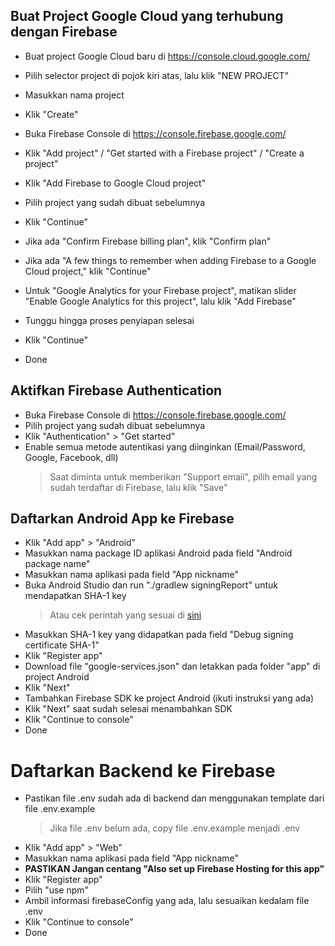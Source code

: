 ## Buat Project Google Cloud yang terhubung dengan Firebase

- Buat project Google Cloud baru di https://console.cloud.google.com/
- Pilih selector project di pojok kiri atas, lalu klik "NEW PROJECT"
- Masukkan nama project
- Klik "Create"


- Buka Firebase Console di https://console.firebase.google.com/
- Klik "Add project" / "Get started with a Firebase project" / "Create a project"
- Klik "Add Firebase to Google Cloud project"
- Pilih project yang sudah dibuat sebelumnya
- Klik "Continue"
- Jika ada "Confirm Firebase billing plan", klik "Confirm plan"
- Jika ada "A few things to remember when adding Firebase to a Google Cloud project," klik "Continue"
- Untuk "Google Analytics for your Firebase project", matikan slider "Enable Google Analytics for this project", lalu klik "Add Firebase"
- Tunggu hingga proses penyiapan selesai
- Klik "Continue"
- Done

## Aktifkan Firebase Authentication
- Buka Firebase Console di https://console.firebase.google.com/
- Pilih project yang sudah dibuat sebelumnya
- Klik "Authentication" > "Get started"
- Enable semua metode autentikasi yang diinginkan (Email/Password, Google, Facebook, dll)
	> Saat diminta untuk memberikan "Support email", pilih email yang sudah terdaftar di Firebase, lalu klik "Save"

## Daftarkan Android App ke Firebase
- Klik "Add app" > "Android"
- Masukkan nama package ID aplikasi Android pada field "Android package name"
- Masukkan nama aplikasi pada field "App nickname"
- Buka Android Studio dan run "./gradlew signingReport" untuk mendapatkan SHA-1 key
	> Atau cek perintah yang sesuai di [sini](https://developers.google.com/android/guides/client-auth)
- Masukkan SHA-1 key yang didapatkan pada field "Debug signing certificate SHA-1"
- Klik "Register app"
- Download file "google-services.json" dan letakkan pada folder "app" di project Android
- Klik "Next"
- Tambahkan Firebase SDK ke project Android (ikuti instruksi yang ada)
- Klik "Next" saat sudah selesai menambahkan SDK
- Klik "Continue to console"
- Done

# Daftarkan Backend ke Firebase
- Pastikan file .env sudah ada di backend dan menggunakan template dari file .env.example
	> Jika file .env belum ada, copy file .env.example menjadi .env
- Klik "Add app" > "Web"
- Masukkan nama aplikasi pada field "App nickname"
- **PASTIKAN Jangan centang "Also set up Firebase Hosting for this app"**
- Klik "Register app"
- Pilih "use npm"
- Ambil informasi firebaseConfig yang ada, lalu sesuaikan kedalam file .env
- Klik "Continue to console"
- Done